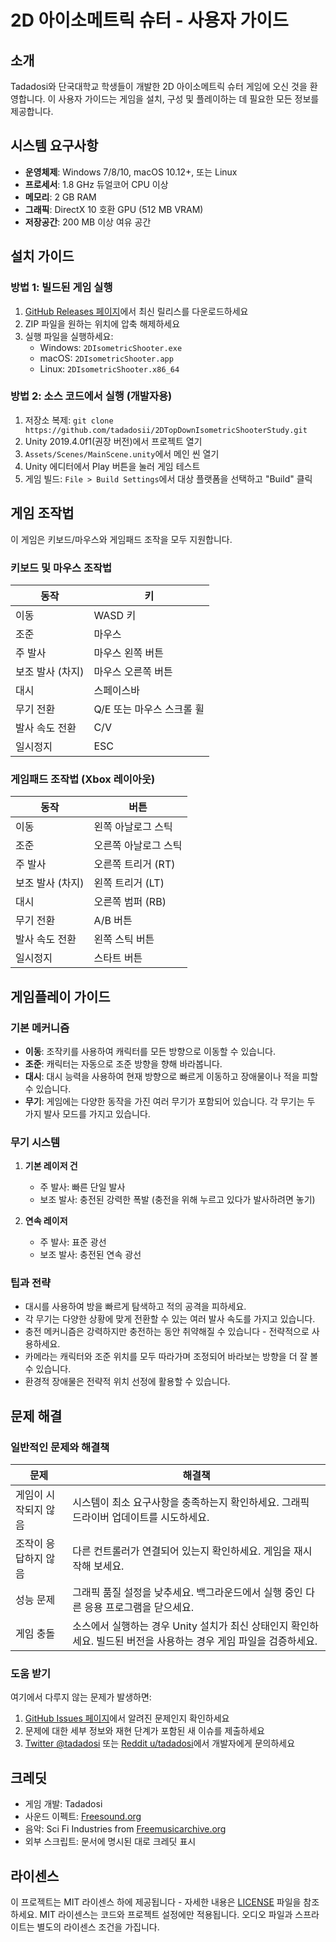 # 2D 아이소메트릭 슈터 - 사용자 가이드

## 소개

Tadadosi와 단국대학교 학생들이 개발한 2D 아이소메트릭 슈터 게임에 오신 것을 환영합니다. 이 사용자 가이드는 게임을 설치, 구성 및 플레이하는 데 필요한 모든 정보를 제공합니다.

## 시스템 요구사항

- **운영체제**: Windows 7/8/10, macOS 10.12+, 또는 Linux
- **프로세서**: 1.8 GHz 듀얼코어 CPU 이상
- **메모리**: 2 GB RAM
- **그래픽**: DirectX 10 호환 GPU (512 MB VRAM)
- **저장공간**: 200 MB 이상 여유 공간

## 설치 가이드

### 방법 1: 빌드된 게임 실행

1. [GitHub Releases 페이지](https://github.com/tadadosii/2DTopDownIsometricShooterStudy/releases)에서 최신 릴리스를 다운로드하세요
2. ZIP 파일을 원하는 위치에 압축 해제하세요
3. 실행 파일을 실행하세요:
   - Windows: `2DIsometricShooter.exe`
   - macOS: `2DIsometricShooter.app`
   - Linux: `2DIsometricShooter.x86_64`

### 방법 2: 소스 코드에서 실행 (개발자용)

1. 저장소 복제: `git clone https://github.com/tadadosii/2DTopDownIsometricShooterStudy.git`
2. Unity 2019.4.0f1(권장 버전)에서 프로젝트 열기
3. `Assets/Scenes/MainScene.unity`에서 메인 씬 열기
4. Unity 에디터에서 Play 버튼을 눌러 게임 테스트
5. 게임 빌드: `File > Build Settings`에서 대상 플랫폼을 선택하고 "Build" 클릭

## 게임 조작법

이 게임은 키보드/마우스와 게임패드 조작을 모두 지원합니다.

### 키보드 및 마우스 조작법

| 동작 | 키 |
|--------|-----|
| 이동 | WASD 키 |
| 조준 | 마우스 |
| 주 발사 | 마우스 왼쪽 버튼 |
| 보조 발사 (차지) | 마우스 오른쪽 버튼 |
| 대시 | 스페이스바 |
| 무기 전환 | Q/E 또는 마우스 스크롤 휠 |
| 발사 속도 전환 | C/V |
| 일시정지 | ESC |

### 게임패드 조작법 (Xbox 레이아웃)

| 동작 | 버튼 |
|--------|--------|
| 이동 | 왼쪽 아날로그 스틱 |
| 조준 | 오른쪽 아날로그 스틱 |
| 주 발사 | 오른쪽 트리거 (RT) |
| 보조 발사 (차지) | 왼쪽 트리거 (LT) |
| 대시 | 오른쪽 범퍼 (RB) |
| 무기 전환 | A/B 버튼 |
| 발사 속도 전환 | 왼쪽 스틱 버튼 |
| 일시정지 | 스타트 버튼 |

## 게임플레이 가이드

### 기본 메커니즘

- **이동**: 조작키를 사용하여 캐릭터를 모든 방향으로 이동할 수 있습니다.
- **조준**: 캐릭터는 자동으로 조준 방향을 향해 바라봅니다.
- **대시**: 대시 능력을 사용하여 현재 방향으로 빠르게 이동하고 장애물이나 적을 피할 수 있습니다.
- **무기**: 게임에는 다양한 동작을 가진 여러 무기가 포함되어 있습니다. 각 무기는 두 가지 발사 모드를 가지고 있습니다.

### 무기 시스템

1. **기본 레이저 건**
   - 주 발사: 빠른 단일 발사
   - 보조 발사: 충전된 강력한 폭발 (충전을 위해 누르고 있다가 발사하려면 놓기)
   
2. **연속 레이저**
   - 주 발사: 표준 광선
   - 보조 발사: 충전된 연속 광선

### 팁과 전략

- 대시를 사용하여 방을 빠르게 탐색하고 적의 공격을 피하세요.
- 각 무기는 다양한 상황에 맞게 전환할 수 있는 여러 발사 속도를 가지고 있습니다.
- 충전 메커니즘은 강력하지만 충전하는 동안 취약해질 수 있습니다 - 전략적으로 사용하세요.
- 카메라는 캐릭터와 조준 위치를 모두 따라가며 조정되어 바라보는 방향을 더 잘 볼 수 있습니다.
- 환경적 장애물은 전략적 위치 선정에 활용할 수 있습니다.

## 문제 해결

### 일반적인 문제와 해결책

| 문제 | 해결책 |
|-------|----------|
| 게임이 시작되지 않음 | 시스템이 최소 요구사항을 충족하는지 확인하세요. 그래픽 드라이버 업데이트를 시도하세요. |
| 조작이 응답하지 않음 | 다른 컨트롤러가 연결되어 있는지 확인하세요. 게임을 재시작해 보세요. |
| 성능 문제 | 그래픽 품질 설정을 낮추세요. 백그라운드에서 실행 중인 다른 응용 프로그램을 닫으세요. |
| 게임 충돌 | 소스에서 실행하는 경우 Unity 설치가 최신 상태인지 확인하세요. 빌드된 버전을 사용하는 경우 게임 파일을 검증하세요. |

### 도움 받기

여기에서 다루지 않는 문제가 발생하면:

1. [GitHub Issues 페이지](https://github.com/tadadosii/2DTopDownIsometricShooterStudy/issues)에서 알려진 문제인지 확인하세요
2. 문제에 대한 세부 정보와 재현 단계가 포함된 새 이슈를 제출하세요
3. [Twitter @tadadosi](https://twitter.com/tadadosi) 또는 [Reddit u/tadadosi](https://www.reddit.com/user/tadadosi)에서 개발자에게 문의하세요

## 크레딧

- 게임 개발: Tadadosi
- 사운드 이펙트: [Freesound.org](https://freesound.org)
- 음악: Sci Fi Industries from [Freemusicarchive.org](https://freemusicarchive.org)
- 외부 스크립트: 문서에 명시된 대로 크레딧 표시

## 라이센스

이 프로젝트는 MIT 라이센스 하에 제공됩니다 - 자세한 내용은 [LICENSE](LICENSE) 파일을 참조하세요.
MIT 라이센스는 코드와 프로젝트 설정에만 적용됩니다. 오디오 파일과 스프라이트는 별도의 라이센스 조건을 가집니다.